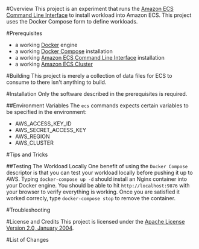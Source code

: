 #Overview
This project is an experiment that runs the [Amazon ECS Command Line Interface](https://github.com/aws/amazon-ecs-cli/) 
to install workload into Amazon ECS.  This project uses the Docker Compose form to define workloads.

#Prerequisites
* a working [Docker](http://docker.io) engine
* a working [Docker Compose](http://docker.io) installation
* a working [Amazon ECS Command Line Interface](https://github.com/aws/amazon-ecs-cli/) installation
* a working [Amazon ECS Cluster](https://aws.amazon.com/ecs/)

#Building
This project is merely a collection of data files for ECS to consume to there isn't anything to build.

#Installation
Only the software described in the prerequisites is required.

##Environment Variables
The `ecs` commands expects certain variables to be specified in the environment:

* AWS_ACCESS_KEY_ID
* AWS_SECRET_ACCESS_KEY
* AWS_REGION
* AWS_CLUSTER 

#Tips and Tricks

##Testing The Workload Locally
One benefit of using the `Docker Compose` descriptor is that you can test your workload locally before pushing it up 
to AWS.  Typing `docker-compose up -d` should install an Nginx container into your Docker engine. You should be able 
to hit `http://localhost:9876` with your browser to verify everything is working.  Once you are satisfied it worked
correcly, type `docker-compose stop` to remove the container.


#Troubleshooting

#License and Credits
This project is licensed under the [Apache License Version 2.0, January 2004](http://www.apache.org/licenses/).

#List of Changes

